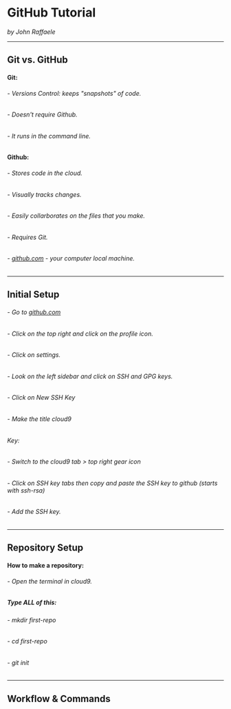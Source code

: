 # GitHub Tutorial

_by John Raffaele_

---
## Git vs. GitHub
#### Git:
###### - Versions Control: keeps "snapshots" of code.
###### - Doesn't require Github.
###### - It runs in the command line.

#### Github:
###### - Stores code in the cloud.
###### - Visually tracks changes.
###### - Easily collarborates on the files that you make.
###### - Requires Git.
###### - [github.com](github.com) - your computer local machine. 
---
## Initial Setup
###### - Go to [github.com](github.com)
###### - Click on the top right and click on the profile icon.
###### - Click on settings.
###### - Look on the left sidebar and click on SSH and GPG keys.
###### - Click on New SSH Key
###### - Make the title cloud9
######  Key: 
###### - Switch to the cloud9 tab > top right gear icon
###### - Click on SSH key tabs then copy and paste the SSH key to github (starts with ssh-rsa)
###### - Add the SSH key.
---
## Repository Setup
#### How to make a repository:
###### - Open the terminal in cloud9.
##### Type ALL of this:
###### - mkdir first-repo
###### - cd first-repo
###### - git init



---
## Workflow & Commands